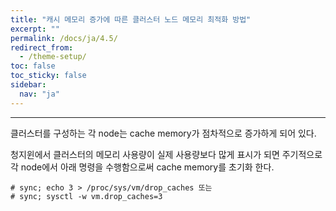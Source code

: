 ```yaml
---
title: "캐시 메모리 증가에 따른 클러스터 노드 메모리 최적화 방법"
excerpt: ""
permalink: /docs/ja/4.5/
redirect_from:
  - /theme-setup/
toc: false
toc_sticky: false
sidebar:
  nav: "ja"
---
```


---
클러스터를 구성하는 각 node는 cache memory가 점차적으로 증가하게 되어 있다.

청지윈에서 클러스터의 메모리 사용량이 실제 사용량보다 많게 표시가 되면 주기적으로 각 node에서 아래 명령을 수행함으로써 cache memory를 초기화 한다.

```
# sync; echo 3 > /proc/sys/vm/drop_caches 또는
# sync; sysctl -w vm.drop_caches=3

```
